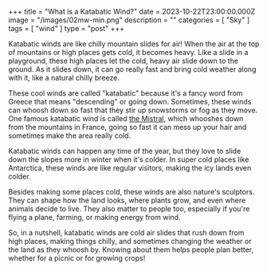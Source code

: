 +++
title = "What is a Katabatic Wind?"
date = 2023-10-22T23:00:00.000Z
image = "/images/02mw-min.png"
description = ""
categories = [ "Sky" ]
tags = [ "wind" ]
type = "post"
+++

Katabatic winds are like chilly mountain slides for air! When the air at the top of mountains or high places gets cold, it becomes heavy. Like a slide in a playground, these high places let the cold, heavy air slide down to the ground. As it slides down, it can go really fast and bring cold weather along with it, like a natural chilly breeze.

These cool winds are called "katabatic" because it's a fancy word from Greece that means "descending" or going down. Sometimes, these winds can whoosh down so fast that they stir up snowstorms or fog as they move. One famous katabatic wind is called [the Mistral](https://weather-aware.com/posts/mistral/ "Mistral wind"), which whooshes down from the mountains in France, going so fast it can mess up your hair and sometimes make the area really cold.

Katabatic winds can happen any time of the year, but they love to slide down the slopes more in winter when it's colder. In super cold places like Antarctica, these winds are like regular visitors, making the icy lands even colder.

Besides making some places cold, these winds are also nature's sculptors. They can shape how the land looks, where plants grow, and even where animals decide to live. They also matter to people too, especially if you're flying a plane, farming, or making energy from wind.

So, in a nutshell, katabatic winds are cold air slides that rush down from high places, making things chilly, and sometimes changing the weather or the land as they whoosh by. Knowing about them helps people plan better, whether for a picnic or for growing crops!
